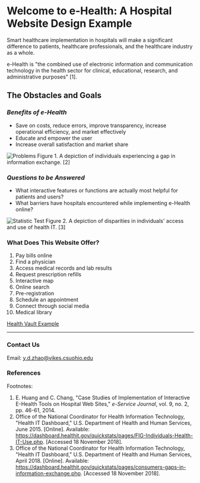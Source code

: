 # **Welcome to e-Health: A Hospital Website Design Example**

Smart healthcare implementation in hospitals will make a significant difference to patients, healthcare professionals, and the healthcare industry as a whole. 

e-Health is "the combined use of electronic information and communication technology in the health sector for clinical, educational, research, and administrative purposes" [1]. 

## The Obstacles and Goals

### _Benefits of e-Health_
- Save on costs, reduce errors, improve transparency, increase operational efficiency, and market effectively
- Educate and empower the user
- Increase overall satisfaction and market share

![Problems](https://dashboard.healthit.gov/quickstats/images/infographics/consumer-qs-1.svg)
Figure 1. A depiction of individuals experiencing a gap in information exchange. [2]

### _Questions to be Answered_ 
- What interactive features or functions are actually most helpful for patients and users?
- What barriers have hospitals encountered while implementing e-Health online?

![Statistic Test](https://dashboard.healthit.gov/quickstats/images/infographics/individuals-use-health-IT.png)
Figure 2. A depiction of disparities in individuals' access and use of health IT. [3]

### What Does This Website Offer?
1. Pay bills online
2. Find a physician
3. Access medical records and lab results
4. Request prescription refills
5. Interactive map
6. Online search
7. Pre-registration
8. Schedule an appointment 
9. Connect through social media
10. Medical library


[Health Vault Example](https://international.healthvault.com/us/en)

___

### Contact Us
Email: y.d.zhao@vikes.csuohio.edu

### References
Footnotes:
1. E. Huang and C. Chang, "Case Studies of Implementation of Interactive E-Health Tools on Hospital Web Sites," _e-Service Journal_, vol. 9, no. 2, pp. 46-61, 2014.
2. Office of the National Coordinator for Health Information Technology, "Health IT Dashboard," U.S. Department of Health and Human Services, June 2015. [Online]. Available: https://dashboard.healthit.gov/quickstats/pages/FIG-Individuals-Health-IT-Use.php. [Accessed 18 November 2018].
3. Office of the National Coordinator for Health Information Technology, "Health IT Dashboard," U.S. Department of Health and Human Services, April 2018. [Online]. Available: https://dashboard.healthit.gov/quickstats/pages/consumers-gaps-in-information-exchange.php. [Accessed 18 November 2018].
